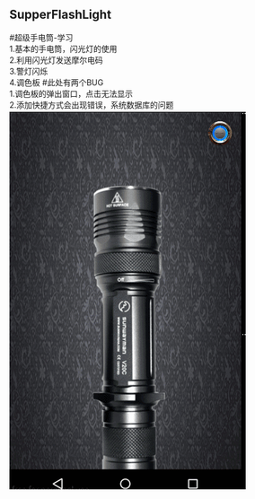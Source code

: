 ## SupperFlashLight
#超级手电筒-学习
<br>1.基本的手电筒，闪光灯的使用
<br>2.利用闪光灯发送摩尔电码
<br>3.警灯闪烁
<br>4.调色板
#此处有两个BUG
<br>1.调色板的弹出窗口，点击无法显示
<br>2.添加快捷方式会出现错误，系统数据库的问题
<br>![](https://github.com/GaryPiter/SupperFlashLight/raw/master/logo/light.gif)
